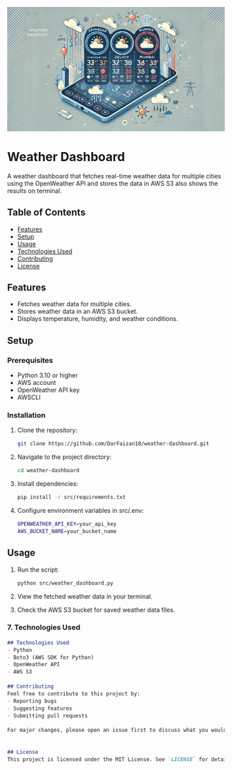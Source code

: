 ![Weather Dashboard Cover](weather-dashboard/image.jpeg)

# Weather Dashboard

A weather dashboard that fetches real-time weather data for multiple cities using the OpenWeather API and stores the data in AWS S3 also shows the results on terminal.


## Table of Contents
- [Features](#features)
- [Setup](#setup)
- [Usage](#usage)
- [Technologies Used](#technologies-used)
- [Contributing](#contributing)
- [License](#license)


## Features
- Fetches weather data for multiple cities.
- Stores weather data in an AWS S3 bucket.
- Displays temperature, humidity, and weather conditions.

## Setup

### Prerequisites
- Python 3.10 or higher
- AWS account
- OpenWeather API key
- AWSCLI

### Installation
1. Clone the repository:
   ```bash
   git clone https://github.com/DarFaizan18/weather-dashboard.git

2. Navigate to the project directory:
   ```bash
   cd weather-dashboard

3. Install dependencies:
   ```bash
   pip install -r src/requirements.txt

4. Configure environment variables in src/.env:
   ```bash
   OPENWEATHER_API_KEY=your_api_key
   AWS_BUCKET_NAME=your_bucket_name

## Usage
1. Run the script:
   ```bash
   python src/weather_dashboard.py

2. View the fetched weather data in your terminal.

3. Check the AWS S3 bucket for saved weather data files.

### 7. **Technologies Used**
```markdown
## Technologies Used
- Python
- Boto3 (AWS SDK for Python)
- OpenWeather API
- AWS S3

## Contributing
Feel free to contribute to this project by:
- Reporting bugs
- Suggesting features
- Submitting pull requests

For major changes, please open an issue first to discuss what you would like to change.


## License
This project is licensed under the MIT License. See `LICENSE` for details.



